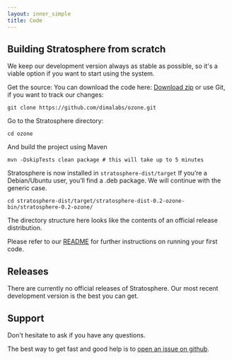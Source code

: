 ```yaml
---
layout: inner_simple
title: Code 
---
```



## Building Stratosphere from scratch

We keep our development version always as stable as possible, so it's a viable option if you want to start using the system.

Get the source:
You can download the code here: [Download zip](https://github.com/dimalabs/ozone/archive/master.zip) or use Git, if you want to track our changes:

    git clone https://github.com/dimalabs/ozone.git

Go to the Stratosphere directory:

    cd ozone

And build the project using Maven

    mvn -DskipTests clean package # this will take up to 5 minutes

Stratosphere is now installed in `stratosphere-dist/target`
If you’re a Debian/Ubuntu user, you’ll find a .deb package. We will continue with the generic case.

    cd stratosphere-dist/target/stratosphere-dist-0.2-ozone-bin/stratosphere-0.2-ozone/

The directory structure here looks like the contents of an official release distribution.

Please refer to our [README](https://github.com/dimalabs/ozone/blob/master/README.md) for further instructions on running your first code.

## Releases

There are currently no official releases of Stratosphere. Our most recent development version is the best you can get.

## Support

Don't hesitate to ask if you have any questions.

The best way to get fast and good help is to [open an issue on github](https://github.com/dimalabs/ozone/issues/new).

<!--

<br>
 <div class="text-center">
<a href="https://github.com/dimalabs/ozone/issues/new" class="btn btn-primary">Open an Issue on Github</a>
</div>
<hr>

If you don't want to register on github, we also have a users mailing list:<br>
	<a href="mailto:users@stratosphere.tu-berlin.de">users@stratosphere.tu-berlin.de</a>
<p>
	<strong>Prior to usage, you need to register at the mailing list:</strong><br>
	<a href="https://lists.tu-berlin.de/mailman/listinfo/stratosphere-users">users@stratosphere.tu-berlin.de registration</a>
</p> -->


